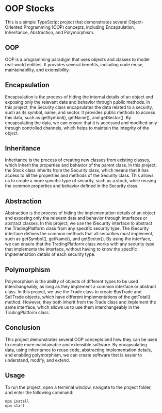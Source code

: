# OOP Stocks
This is a simple TypeScript project that demonstrates several Object-Oriented Programming (OOP) concepts, including Encapsulation, Inheritance, Abstraction, and Polymorphism.

## OOP
OOP is a programming paradigm that uses objects and classes to model real-world entities. It provides several benefits, including code reuse, maintainability, and extensibility.

## Encapsulation
Encapsulation is the process of hiding the internal details of an object and exposing only the relevant data and behavior through public methods. In this project, the Security class encapsulates the data related to a security, such as its symbol, name, and sector. It provides public methods to access this data, such as getSymbol(), getName(), and getSector(). By encapsulating the data, we can ensure that it is accessed and modified only through controlled channels, which helps to maintain the integrity of the object.

## Inheritance
Inheritance is the process of creating new classes from existing classes, which inherit the properties and behavior of the parent class. In this project, the Stock class inherits from the Security class, which means that it has access to all the properties and methods of the Security class. This allows us to create a more specific type of security, such as a stock, while reusing the common properties and behavior defined in the Security class.

## Abstraction
Abstraction is the process of hiding the implementation details of an object and exposing only the relevant data and behavior through interfaces or abstract classes. In this project, we use the ISecurity interface to abstract the TradingPlatform class from any specific security type. The ISecurity interface defines the common methods that all securities must implement, such as getSymbol(), getName(), and getSector(). By using the interface, we can ensure that the TradingPlatform class works with any security type that implements the interface, without having to know the specific implementation details of each security type.

## Polymorphism
Polymorphism is the ability of objects of different types to be used interchangeably, as long as they implement a common interface or abstract class. In this project, we use the Trade class to create BuyTrade and SellTrade objects, which have different implementations of the getTotal() method. However, they both inherit from the Trade class and implement the same interface, which allows us to use them interchangeably in the TradingPlatform class.

## Conclusion
This project demonstrates several OOP concepts and how they can be used to create more maintainable and extensible software. By encapsulating data, using inheritance to reuse code, abstracting implementation details, and enabling polymorphism, we can create software that is easier to understand, modify, and extend.

## Usage
To run the project, open a terminal window, navigate to the project folder, and enter the following command:
```
npm install
npm start
```